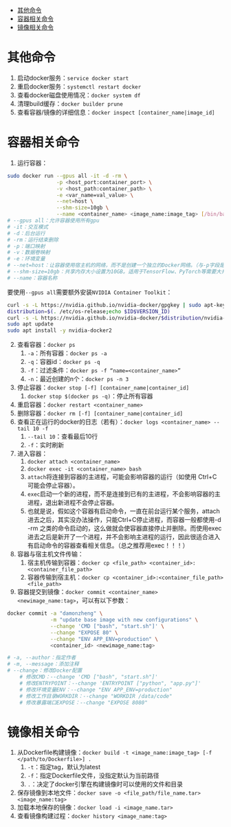 
- [其他命令](#其他命令)
- [容器相关命令](#容器相关命令)
- [镜像相关命令](#镜像相关命令)


# 其他命令
1. 启动docker服务：`service docker start`
2. 重启docker服务：`systemctl restart docker`
3. 查看docker磁盘使用情况：`docker system df`
4. 清理build缓存：`docker builder prune`
5. 查看容器/镜像的详细信息：`docker inspect [container_name|image_id]`

# 容器相关命令

1. 运行容器：

```bash
sudo docker run --gpus all -it -d -rm \
                -p <host_port:container_port> \
                -v <host_path:container_path> \
                -e <var_name=val_value> \
                --net=host \
                --shm-size=10gb \
                --name <container_name> <image_name:image_tag> [/bin/bash]
# --gpus all：允许容器使用所有gpu
# -it：交互模式
# -d：后台运行
# -rm：运行结束删除
# -p：端口映射
# -v：数据卷映射
# -e：环境变量
# --net=host：让容器使用宿主机的网络，而不是创建一个独立的Docker网络。（与-p字段是冲突的）
# --shm-size=10gb：共享内存大小设置为10GB。适用于TensorFlow、PyTorch等需要大共享内存的深度学习任务，否则默认/dev/shm只有64MB，可能导致OOM（内存不足）。
# --name：容器名称
```

要使用`--gpus all`需要额外安装`NVIDIA Container Toolkit`：
```bash
curl -s -L https://nvidia.github.io/nvidia-docker/gpgkey | sudo apt-key add -
distribution=$(. /etc/os-release;echo $ID$VERSION_ID)
curl -s -L https://nvidia.github.io/nvidia-docker/$distribution/nvidia-docker.list | sudo tee /etc/apt/sources.list.d/nvidia-docker.list
sudo apt update
sudo apt install -y nvidia-docker2
```

2. 查看容器：`docker ps`
   1. `-a`：所有容器：`docker ps -a`
   2. `-q`：容器id：`docker ps -q`
   3. `-f`：过滤条件：`docker ps -f “name=<container_name>”`
   4. `-n`：最近创建的n个：`docker ps -n 3`
3. 停止容器：`docker stop [-f] [container_name|container_id]`
   1. `docker stop $(docker ps -q)`：停止所有容器
4. 重启容器：`docker restart <container_name>`
5. 删除容器：`docker rm [-f] [container_name|container_id]`
6. 查看正在运行的docker的日志（若有）：`docker logs <container_name> --tail 10 -f`
   1. `--tail 10`：查看最后10行
   2. `-f`：实时刷新
7. 进入容器：
   1. `docker attach <container_name>`
   2. `docker exec -it <container_name> bash`
   3. `attach`将连接到容器的主进程，可能会影响容器的运行（如使用 Ctrl+C 可能会停止容器）。
   4. `exec`启动一个新的进程，而不是连接到已有的主进程，不会影响容器的主进程，退出新进程不会停止容器。
   5. 也就是说，假如这个容器有启动命令，一直在前台运行某个服务，attach进去之后，其实没办法操作，只能Ctrl+C停止进程，而容器一般都使用-d -rm 之类的命令启动的，这么做就会使容器直接停止并删除。而使用exec进去之后是新开了一个进程，并不会影响主进程的运行，因此很适合进入有启动命令的容器查看相关信息。（总之推荐用exec！！！）
8. 容器与宿主机文件传输：
   1. 宿主机传输到容器：`docker cp <file_path> <container_id>:<container_file_path>`
   2. 容器传输到宿主机：`docker cp <container_id>:<container_file_path> <file_path>`
9. 容器提交到镜像：`docker commit <container_name> <newimage_name:tag>`，可以有以下参数：
```bash
docker commit -a "damonzheng" \
              -m "update base image with new configurations" \
              --change 'CMD ["bash", "start.sh"]' \
              --change "EXPOSE 80" \
              --change "ENV APP_ENV=production" \
              <container_id> <newimage_name:tag>

# -a, --author：指定作者
# -m, --message：添加注释
# --change：修改Docker配置
    # 修改CMD：--change 'CMD ["bash", "start.sh"]'
    # 修改ENTRYPOINT：--change 'ENTRYPOINT ["python", "app.py"]'
    # 修改环境变量ENV：--change "ENV APP_ENV=production"
    # 修改工作目录WORKDIR：--change "WORKDIR /data/code"
    # 修改暴露端口EXPOSE：--change "EXPOSE 8080"
```


# 镜像相关命令

1. 从Dockerfile构建镜像：`docker build -t <image_name:image_tag> [-f </path/to/Dockerfile>] .`
   1. `-t`：指定tag，默认为latest
   2. `-f`：指定Dockerfile文件，没指定默认为当前路径
   3. `.`：决定了docker引擎在构建镜像时可以使用的文件和目录
2. 保存镜像到本地文件：`docker save -o <file_path/file_name.tar> <image_name:tag>`
3. 加载本地保存的镜像：`docker load -i <image_name.tar>`
4. 查看镜像构建过程：`docker history <image_name:tag>`